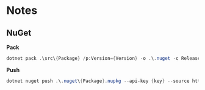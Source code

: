 # Notes

## NuGet

**Pack**  

```PowerShell
dotnet pack .\src\{Package} /p:Version={Version} -o .\.nuget -c Release
```

**Push**

```PowerShell
dotnet nuget push .\.nuget\{Package}.nupkg --api-key {key} --source https://api.nuget.org/v3/index.json
```